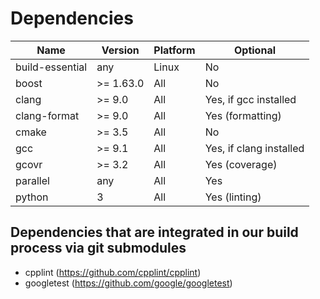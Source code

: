 # Dependencies

| Name             | Version       | Platform |                Optional |
| ---------------- | ------------- | -------- | ----------------------- |
| build-essential  | any           |    Linux |                      No |
| boost            | >= 1.63.0     |    All   |                      No |
| clang            | >= 9.0        |    All   |   Yes, if gcc installed |
| clang-format     | >= 9.0        |    All   |        Yes (formatting) |
| cmake            | >= 3.5        |    All   |                      No |
| gcc              | >= 9.1        |    All   | Yes, if clang installed |
| gcovr            | >= 3.2        |    All   |          Yes (coverage) |
| parallel         | any           |    All   |                     Yes |
| python           | 3             |    All   |           Yes (linting) |


## Dependencies that are integrated in our build process via git submodules
- cpplint (https://github.com/cpplint/cpplint)
- googletest (https://github.com/google/googletest)
